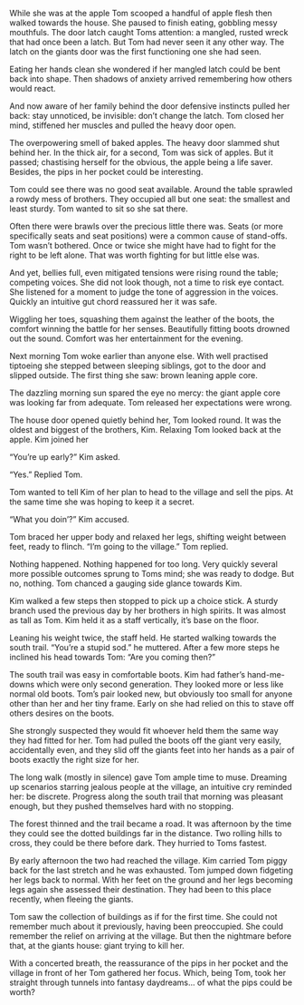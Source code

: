 While she was at the apple Tom scooped a handful of apple flesh then walked towards the house. She paused to finish eating, gobbling messy mouthfuls. The door latch caught Toms attention: a mangled, rusted wreck that had once been a latch. But Tom had never seen it any other way. The latch on the giants door was the first functioning one she had seen. 

Eating her hands clean she wondered if her mangled latch could be bent back into shape. Then shadows of anxiety arrived remembering how others would react. 

And now aware of her family behind the door defensive instincts pulled her back: stay unnoticed, be invisible: don’t change the latch. Tom closed her mind, stiffened her muscles and pulled the heavy door open.

The overpowering smell of baked apples. The heavy door slammed shut behind her. In the thick air, for a second, Tom was sick of apples. But it passed; chastising herself for the obvious, the apple being a life saver. Besides, the pips in her pocket could be interesting. 

Tom could see there was no good seat available. Around the table sprawled a rowdy mess of brothers. They occupied all but one seat: the smallest and least sturdy. Tom wanted to sit so she sat there.

Often there were brawls over the precious little there was. Seats (or more specifically seats and seat positions) were a common cause of stand-offs. Tom wasn’t bothered. Once or twice she might have had to fight for the right to be left alone. That was worth fighting for but little else was. 

And yet, bellies full, even mitigated tensions were rising round the table; competing voices. She did not look though, not a time to risk eye contact. She listened for a moment to judge the tone of aggression in the voices. Quickly an intuitive gut chord reassured her it was safe.

Wiggling her toes, squashing them against the leather of the boots, the comfort winning the battle for her senses. Beautifully fitting boots drowned out the sound. Comfort was her entertainment for the evening.

Next morning Tom woke earlier than anyone else. With well practised tiptoeing she stepped between sleeping siblings, got to the door and slipped outside. The first thing she saw: brown leaning apple core. 

The dazzling morning sun spared the eye no mercy: the giant apple core was looking far from adequate. Tom released her expectations were wrong. 

The house door opened quietly behind her, Tom looked round. It was the oldest and biggest of the brothers, Kim. Relaxing Tom looked back at the apple. Kim joined her 

“You’re up early?” Kim asked.

“Yes.” Replied Tom.

Tom wanted to tell Kim of her plan to head to the village and sell the pips. At the same time she was hoping to keep it a secret. 

“What you doin’?” Kim accused. 

Tom braced her upper body and relaxed her legs, shifting weight between feet, ready to flinch. “I’m going to the village.” Tom replied.

Nothing happened. Nothing happened for too long. Very quickly several more possible outcomes sprung to Toms mind; she was ready to dodge. But no, nothing. Tom chanced a gauging side glance towards Kim.

Kim walked a few steps then stopped to pick up a choice stick. A sturdy branch used the previous day by her brothers in high spirits. It was almost as tall as Tom. Kim held it as a staff vertically, it’s base on the floor. 

Leaning his weight twice, the staff held. He started walking towards the south trail. “You’re a stupid sod.” he muttered. After a few more steps he inclined his head towards Tom: “Are you coming then?”

The south trail was easy in comfortable boots. Kim had father’s hand-me-downs which were only second generation. They looked more or less like normal old boots. Tom’s pair looked new, but obviously too small for anyone other than her and her tiny frame. Early on she had relied on this to stave off others desires on the boots.

She strongly suspected they would fit whoever held them the same way they had fitted for her. Tom had pulled the boots off the giant very easily, accidentally even, and they slid off the giants feet into her hands as a pair of boots exactly the right size for her. 

The long walk (mostly in silence) gave Tom ample time to muse. Dreaming up scenarios starring jealous people at the village, an intuitive cry reminded her: be discrete. Progress along the south trail that morning was pleasant enough, but they pushed themselves hard with no stopping.

The forest thinned and the trail became a road. It was afternoon by the time they could see the dotted buildings far in the distance. Two rolling hills to cross, they could be there before dark. They hurried to Toms fastest.

By early afternoon the two had reached the village. Kim carried Tom piggy back for the last stretch and he was exhausted. Tom jumped down fidgeting her legs back to normal. With her feet on the ground and her legs becoming legs again she assessed their destination. They had been to this place recently, when fleeing the giants.

Tom saw the collection of buildings as if for the first time. She could not remember much about it previously, having been preoccupied. She could remember the relief on arriving at the village. But then the nightmare before that, at the giants house: giant trying to kill her.

With a concerted breath, the reassurance of the pips in her pocket and the village in front of her Tom gathered her focus. Which, being Tom, took her straight through tunnels into fantasy daydreams... of what the pips could be worth?

